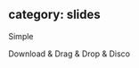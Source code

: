category: slides
---

<span class="kw red big">Simple</span>

Download &amp; Drag &amp; Drop &amp; Disco
